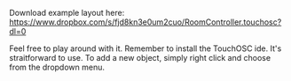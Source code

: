 Download example layout here: https://www.dropbox.com/s/fjd8kn3e0um2cuo/RoomController.touchosc?dl=0

Feel free to play around with it. Remember to install the TouchOSC ide.  It's straitforward to use.  To add a new 
object, simply right click and choose from the dropdown menu.


